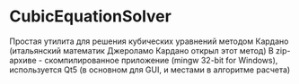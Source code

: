 # CubicEquationSolver
Простая утилита для решения кубических уравнений методом Кардано (итальянский математик Джероламо Кардано открыл этот метод)
В zip-архиве - скомпилированное приложение (mingw 32-bit for Windows), используется Qt5 (в основном для GUI, и местами в алгоритме расчета)
